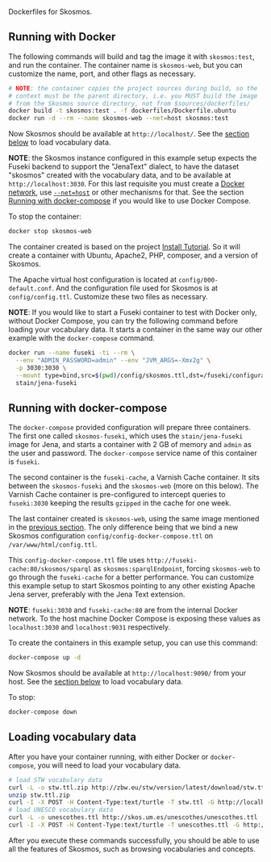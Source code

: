 Dockerfiles for Skosmos.

## Running with Docker

The following commands will build and tag the image it with `skosmos:test`,
and run the container. The container name is `skosmos-web`, but you can customize
the name, port, and other flags as necessary.

```bash
# NOTE: the container copies the project sources during build, so the
# context must be the parent directory, i.e. you MUST build the image
# from the Skosmos source directory, not from $sources/dockerfiles/
docker build -t skosmos:test . -f dockerfiles/Dockerfile.ubuntu
docker run -d --rm --name skosmos-web --net=host skosmos:test
```

Now Skosmos should be available at `http://localhost/`. See the
[section below](#loading-vocabulary-data) to load vocabulary data.

**NOTE**: the Skosmos instance configured in this example setup expects the Fuseki
backend to support the "JenaText" dialect, to have the dataset "skosmos" created
with the vocabulary data, and to be available at `http://localhost:3030`.
For this last requisite you must create a
[Docker network](https://docs.docker.com/network/network-tutorial-standalone/),
use [`--net=host`](https://docs.docker.com/network/host/) or other mechanisms for
that. See the section [Running with docker-compose](#running-with-docker-compose)
if you would like to use Docker Compose.

To stop the container:

```bash
docker stop skosmos-web
```

The container created is based on the project
[Install Tutorial](https://github.com/NatLibFi/Skosmos/wiki/InstallTutorial).
So it will create a container with Ubuntu, Apache2, PHP, composer, and a version
of Skosmos.

The Apache virtual host configuration is located at `config/000-default.conf`. And
the configuration file used for Skosmos is at `config/config.ttl`. Customize these
two files as necessary.

**NOTE**: If you would like to start a Fuseki container to test with Docker only,
without Docker Compose, you can try the following command before loading your
vocabulary data. It starts a container in the same way our other example with
the `docker-compose` command.

```bash
docker run --name fuseki -ti --rm \
  --env "ADMIN_PASSWORD=admin" --env "JVM_ARGS=-Xmx2g" \
  -p 3030:3030 \
  --mount type=bind,src=$(pwd)/config/skosmos.ttl,dst=/fuseki/configuration/skosmos.ttl \
  stain/jena-fuseki
```

## Running with docker-compose

The `docker-compose` provided configuration will prepare three containers.
The first one called `skosmos-fuseki`, which uses the `stain/jena-fuseki`
image for Jena, and starts a container with 2 GB of memory and `admin` as
the user and password. The `docker-compose` service name of this container
is `fuseki`.

The second container is the `fuseki-cache`, a Varnish Cache container. It sits
between the `skosmos-fuseki` and the `skosmos-web` (more on this below). The
Varnish Cache container is pre-configured to intercept queries to `fuseki:3030`
keeping the results `gzipped` in the cache for one week.

The last container created is `skosmos-web`, using the same image mentioned
in the [previous section](#running-with-docker). The only difference being
that we bind a new Skosmos configuration `config/config-docker-compose.ttl`
on `/var/www/html/config.ttl`.

This `config-docker-compose.ttl` file uses `http://fuseki-cache:80/skosmos/sparql`
as `skosmos:sparqlEndpoint`, forcing `skosmos-web` to go through the `fuseki-cache`
for a better performance. You can customize this example setup to start Skosmos
pointing to any other existing Apache Jena server, preferably with the Jena Text
extension.

**NOTE**: `fuseki:3030` and `fuseki-cache:80` are from the internal Docker network.
To the host machine Docker Compose is exposing these values as `localhost:3030`
and `localhost:9031` respectively.

To create the containers in this example setup, you can use this command:

```bash
docker-compose up -d
```

Now Skosmos should be available at `http://localhost:9090/` from your
host. See the [section below](#loading-vocabulary-data) to load vocabulary data.

To stop:

```bash
docker-compose down
```

## Loading vocabulary data

After you have your container running, with either Docker or `docker-compose`,
you will need to load your vocabulary data.

```bash
# load STW vocabulary data
curl -L -o stw.ttl.zip http://zbw.eu/stw/version/latest/download/stw.ttl.zip
unzip stw.ttl.zip
curl -I -X POST -H Content-Type:text/turtle -T stw.ttl -G http://localhost:3030/skosmos/data --data-urlencode graph=http://zbw.eu/stw/
# load UNESCO vocabulary data
curl -L -o unescothes.ttl http://skos.um.es/unescothes/unescothes.ttl
curl -I -X POST -H Content-Type:text/turtle -T unescothes.ttl -G http://localhost:3030/skosmos/data --data-urlencode graph=http://skos.um.es/unescothes/
```

After you execute these commands successfully, you should be able to use all the
features of Skosmos, such as browsing vocabularies and concepts.
